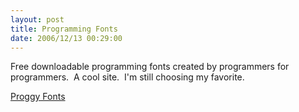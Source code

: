 ```yaml
---
layout: post
title: Programming Fonts
date: 2006/12/13 00:29:00
---
```



Free downloadable programming fonts created by programmers for programmers.  A cool site.  I'm still choosing my favorite.  
  
[Proggy Fonts](http://www.proggyfonts.com/)
